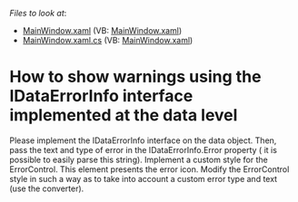 <!-- default file list -->
*Files to look at*:

* [MainWindow.xaml](./CS/MainWindow.xaml) (VB: [MainWindow.xaml](./VB/MainWindow.xaml))
* [MainWindow.xaml.cs](./CS/MainWindow.xaml.cs) (VB: [MainWindow.xaml](./VB/MainWindow.xaml))
<!-- default file list end -->
# How to show warnings using the IDataErrorInfo interface implemented at the data level


<p>Please implement the IDataErrorInfo interface on the data object. Then, pass the text and type of error in the IDataErrorInfo.Error property ( it is possible to easily parse this string). Implement a custom style for the ErrorControl. This element presents the error icon. Modify the ErrorControl style in such a way as to take into account a custom error type and text (use the converter).</p><p><br />
</p>

<br/>


